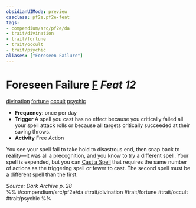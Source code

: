 ```yaml
---
obsidianUIMode: preview
cssclass: pf2e,pf2e-feat
tags:
- compendium/src/pf2e/da
- trait/divination
- trait/fortune
- trait/occult
- trait/psychic
aliases: ["Foreseen Failure"]
---
```

# Foreseen Failure  [F](/rules/core-rulebook/chapter-9-playing-the-game.md#Actions "Free Action") *Feat 12*  
[divination](/rules/traits/divination.md)  [fortune](/rules/traits/fortune.md)  [occult](/rules/traits/occult.md)  [psychic](/rules/traits/psychic-da.md)  

- **Frequency**: once per day
- **Trigger** A spell you cast has no effect because you critically failed all your spell attack rolls or because all targets critically succeeded at their saving throws.
- **Activity** Free Action

You see your spell fail to take hold to disastrous end, then snap back to reality—it was all a precognition, and you know to try a different spell. Your spell is expended, but you can [Cast a Spell](/rules/actions/cast-a-spell.md) that requires the same number of actions as the triggering spell or fewer to cast. The second spell must be a different spell than the first.

*Source: Dark Archive p. 28*  
%% #compendium/src/pf2e/da #trait/divination #trait/fortune #trait/occult #trait/psychic %%